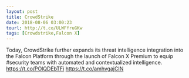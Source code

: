 ```yaml
---
layout: post
title: CrowdStrike
date: 2018-08-06 03:00:23
tourl: http://t.co/ULWFfruGKw
tags: [Crowdstrike,Falcon X]
---
```

Today, CrowdStrike further expands its threat intelligence integration into the Falcon Platform through the launch of Falcon X Premium to equip #security teams with automated and contextualized intelligence. https://t.co/POlQDEbTFi https://t.co/amhvgajCIN